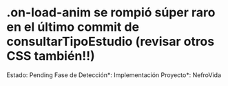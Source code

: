 # .on-load-anim se rompió súper raro en el último commit de consultarTipoEstudio (revisar otros CSS también!!)

Estado: Pending
Fase de Detección*: Implementación
Proyecto*: NefroVida